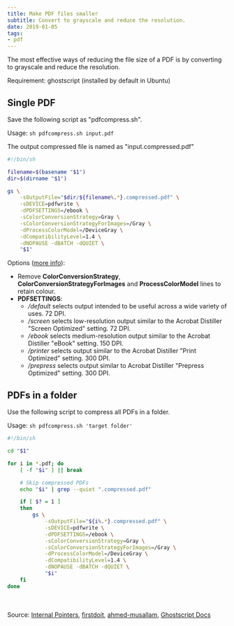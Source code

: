 ```yaml
---
title: Make PDF files smaller
subtitle: Convert to grayscale and reduce the resolution.
date: 2019-01-05
tags:
- pdf
---
```


The most effective ways of reducing the file size of a PDF is by converting to grayscale and reduce the resolution.

Requirement: ghostscript (installed by default in Ubuntu)

## Single PDF

Save the following script as "pdfcompress.sh".

Usage: `sh pdfcompress.sh input.pdf`

The output compressed file is named as "input.compressed.pdf"

```bash
#!/bin/sh

filename=$(basename "$1")
dir=$(dirname "$1")

gs \
	-sOutputFile="$dir/${filename%.*}.compressed.pdf" \
	-sDEVICE=pdfwrite \
	-dPDFSETTINGS=/ebook \
	-sColorConversionStrategy=Gray \
	-sColorConversionStrategyForImages=/Gray \
	-dProcessColorModel=/DeviceGray \
	-dCompatibilityLevel=1.4 \
	-dNOPAUSE -dBATCH -dQUIET \
	"$1"
```


Options ([more info](https://ghostscript.com/doc/current/Ps2pdf.htm#Options)):

- Remove **ColorConversionStrategy**, **ColorConversionStrategyForImages** and **ProcessColorModel** lines to retain colour.
- **PDFSETTINGS**:
	- */default* selects output intended to be useful across a wide variety of uses. 72 DPI.
	- */screen* selects low-resolution output similar to the Acrobat Distiller "Screen Optimized" setting. 72 DPI.
	- */ebook* selects medium-resolution output similar to the Acrobat Distiller "eBook" setting. 150 DPI.
	- */printer* selects output similar to the Acrobat Distiller "Print Optimized" setting. 300 DPI.
	- */prepress* selects output similar to Acrobat Distiller "Prepress Optimized" setting. 300 DPI.

## PDFs in a folder

Use the following script to compress all PDFs in a folder.

Usage: `sh pdfcompress.sh 'target folder'`

```bash
#!/bin/sh

cd "$1"

for i in *.pdf; do
    [ -f "$i" ] || break

	# Skip compressed PDFs
	echo "$i" | grep --quiet ".compressed.pdf"

	if [ $? = 1 ]
	then
		gs \
			-sOutputFile="${i%.*}.compressed.pdf" \
			-sDEVICE=pdfwrite \
			-dPDFSETTINGS=/ebook \
			-sColorConversionStrategy=Gray \
			-sColorConversionStrategyForImages=/Gray \
			-dProcessColorModel=/DeviceGray \
			-dCompatibilityLevel=1.4 \
			-dNOPAUSE -dBATCH -dQUIET \
			"$i"
	fi
done
```

<br/><br/>
Source: [Internal Pointers](https://www.internalpointers.com/post/compress-pdf-file-ghostscript-linux), [firstdoit](https://gist.github.com/firstdoit/6390547), [ahmed-musallam](https://gist.github.com/ahmed-musallam/27de7d7c5ac68ecbd1ed65b6b48416f9), [Ghostscript Docs](https://ghostscript.com/doc/current/Ps2pdf.htm)
